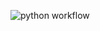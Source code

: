 ![python workflow](https://github.com/BulbaWarrior/devops/actions/workflows/ci.yaml/badge.svg?branch=cicd/gh_actions)
